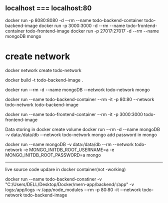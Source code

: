 ## localhost === localhost:80

docker run -p 8080:8080 -d --rm --name todo-backend-container todo-backend-image
docker run -p 3000:3000 -d --rm --name todo-frontend-container todo-frontend-image
docker run -p 27017:27017 -d --rm --name mongoDB mongo

# create network

docker network create todo-network

docker build -t todo-backend-image .

docker run --rm -d --name mongoDB --network todo-network mongo

docker run --name todo-backend-container --rm -it -p 80:80 --network todo-network todo-backend-image

docker run --name todo-frontend-container --rm -it -p 3000:3000 todo-frontend-image


Data storing in docker
create  volume
docker run --rm -d --name mongoDB -v data:/data/db --network todo-network mongo
add password in mongo

docker run  --name mongoDB -v data:/data/db --rm --network todo-network  -e MONGO_INITDB_ROOT_USERNAME=a -e MONGO_INITDB_ROOT_PASSWORD=a mongo

----
live source code updare in docker container(not -working)

docker run --name todo-backend-conatiner -v "C:/Users/DELL/Desktop/Docker/mern-app/backend/:/app" -v logs:/app/logs -v /app/node_modules --rm -p 80:80 -it --network todo-network todo-backend-image